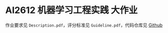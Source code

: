 # AI2612 机器学习工程实践 大作业

作业要求见 `Description.pdf`，评分标准见 `Guideline.pdf`，代码仓库见 [Github](https://github.com/xxyQwQ/metascript)
